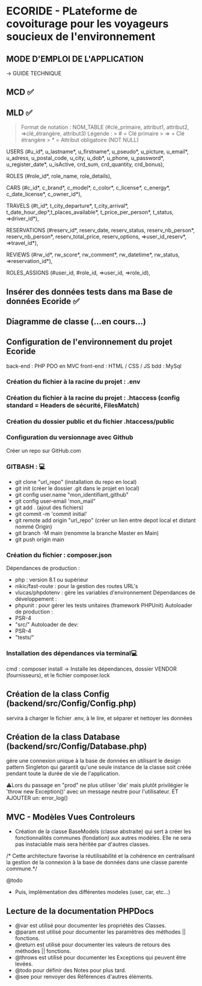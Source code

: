 # ECORIDE - PLateforme de covoiturage pour les voyageurs soucieux de l'environnement 

## MODE D'EMPLOI DE L'APPLICATION
 -> GUIDE TECHNIQUE


 ## MCD ✅

 ## MLD ✅
 > Format de notation :
 > NOM_TABLE (#clé_primaire, attribut1, attribut2, =>clé_étrangère, attribut3)
 > Légende :
    > # = Clé primaire
    > => = Clé étrangère
    > * = Attribut obligatoire (NOT NULL)

 USERS (#u_id*, u_lastname*, u_firstname*, u_pseudo*, u_picture, u_email*, u_adress, u_postal_code, u_city, u_dob*, u_phone, u_password*, u_register_date*, u_isActive, crd_sum, crd_quantity, crd_bonus),

 ROLES (#role_id*, role_name, role_details),

 CARS (#c_id*, c_brand*, c_model*, c_color*, c_license*, c_energy*, c_date_license*, c_owner_id*),

 TRAVELS (#t_id*, t_city_departure*, t_city_arrival*, t_date_hour_dep*,t_places_available*, t_price_per_person*, t_status, =>driver_id*),

 RESERVATIONS (#reserv_id*, reserv_date, reserv_status, reserv_nb_person*, reserv_nb_person*, reserv_total_price, reserv_options, =>user_id_reserv*, =>travel_id*),


 REVIEWS (#rw_id*, rw_score*, rw_comment*, rw_datetime*, rw_status, =>reservation_id*),

 ROLES_ASSIGNS (#user_id, #role_id, =>user_id, =>role_id),

 
## Insérer des données tests dans ma Base de données Ecoride ✅
## Diagramme de classe (...en cours...)




## Configuration de l'environnement du projet Ecoride
back-end : PHP PDO en MVC
front-end : HTML / CSS / JS
bdd : MySql

### Création du fichier à la racine du projet : .env
### Création du fichier à la racine du projet : .htaccess (config standard = Headers de sécurité, FilesMatch)

### Création du dossier public et du fichier .htaccess/public 

### Configuration du versionnage avec Github
   Créer un repo sur GitHub.com
### GITBASH : 💻
   - git clone "url_repo" (installation du repo en local)
   - git init (créer le dossier .git dans le projet en local)
   - git config user.name "mon_identifiant_github"
   - git config user-email 'mon_mail"
   - git add . (ajout des fichiers)
   - git commit -m 'commit initial'
   - git remote add origin "url_repo" (créer un lien entre depot local et distant nommé Origin)
   - git branch -M main (renomme la branche Master en Main)
   - git push origin main

### Création du fichier : composer.json
   Dépendances de production :
   - php : version 8.1 ou supérieur
   - nikic/fast-route : pour la gestion des routes URL's
   - vlucas/phpdotenv : gère les variables d'environnement
   Dépendances de développement :
   - phpunit : pour gérer les tests unitaires (framework PHPUnit)
   Autoloader de production : 
   -  PSR-4
   - "src/"
   Autoloader de dev:
   - PSR-4
   - "tests/"

### Installation des dépendances via terminal💻
 cmd : composer install
-> Installe les dépendances, dossier VENDOR (fournisseurs), et le fichier composer.lock

## Création de la class Config (backend/src/Config/Config.php)
servira à charger le fichier .env, à le lire, et séparer et nettoyer les données

## Création de la class Database (backend/src/Config/Database.php)
 gère une connexion unique à la base de données en utilisant le design pattern Singleton qui garantit qu'une seule instance de la classe soit créée pendant toute la durée de vie de l'application.

 ⚠️Lors du passage en "prod" ne plus utiliser 'die' mais plutôt privilégier le 'throw new Exception()' avec un message neutre pour l'utilisateur. 
 ET AJOUTER un:  error_log()


## MVC - Modèles Vues Controleurs


- Création de la classe BaseModels (classe abstraite) qui sert à créer les fonctionnalités communes (fondation) aux autres modèles. Elle ne sera pas instaciable mais sera héritée par d'autres classes.

/* Cette architecture favorise la réutilisabilité et la cohérence en centralisant la gestion de la connexion à la base de données dans une classe parente commune.*/

@todo  
- Puis, implémentation des différentes modeles (user, car, etc...)


## Lecture de la documentation PHPDocs 
   - @var est utilisé pour documenter les propriétés des Classes.
   - @param est utilisé pour documenter les paramètres des méthodes || fonctions.
   - @return est utilisé pour documenter les valeurs de retours des méthodes || fonctions.
   - @throws est utilisé pour documenter les Exceptions qui peuvent être levées.
   - @todo pour définir des Notes pour plus tard.
   - @see pour renvoyer des Références d'autres éléments.
